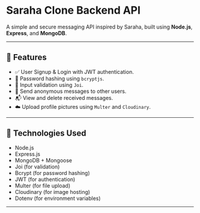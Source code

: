 # Saraha Clone Backend API

A simple and secure messaging API inspired by Saraha, built using **Node.js**, **Express**, and **MongoDB**.

---

## 🚀 Features

- ✅ User Signup & Login with JWT authentication.
- 🔐 Password hashing using `bcryptjs`.
- 🧾 Input validation using `Joi`.
- 💌 Send anonymous messages to other users.
- 📬 View and delete received messages.
- ☁️ Upload profile pictures using `Multer` and `Cloudinary`.

---

## 🧠 Technologies Used

- Node.js
- Express.js
- MongoDB + Mongoose
- Joi (for validation)
- Bcrypt (for password hashing)
- JWT (for authentication)
- Multer (for file upload)
- Cloudinary (for image hosting)
- Dotenv (for environment variables)

---


